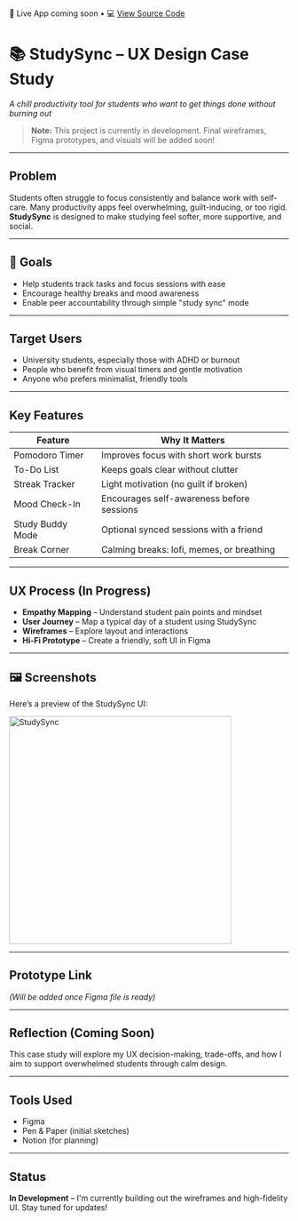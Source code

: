🚀 Live App coming soon • 💻 [View Source Code](https://github.com/colganlibby/studysync)

# 📚 StudySync – UX Design Case Study  
*A chill productivity tool for students who want to get things done without burning out*

> **Note:** This project is currently in development. Final wireframes, Figma prototypes, and visuals will be added soon!

---

## Problem

Students often struggle to focus consistently and balance work with self-care. Many productivity apps feel overwhelming, guilt-inducing, or too rigid. **StudySync** is designed to make studying feel softer, more supportive, and social.

---

## 🎯 Goals

- Help students track tasks and focus sessions with ease  
- Encourage healthy breaks and mood awareness  
- Enable peer accountability through simple "study sync" mode

---

## Target Users

- University students, especially those with ADHD or burnout  
- People who benefit from visual timers and gentle motivation  
- Anyone who prefers minimalist, friendly tools

---

## Key Features

| Feature           | Why It Matters                               |
|------------------|-----------------------------------------------|
| Pomodoro Timer    | Improves focus with short work bursts        |
| To-Do List        | Keeps goals clear without clutter            |
| Streak Tracker    | Light motivation (no guilt if broken)        |
| Mood Check-In     | Encourages self-awareness before sessions    |
| Study Buddy Mode  | Optional synced sessions with a friend       |
| Break Corner      | Calming breaks: lofi, memes, or breathing    |

---

## UX Process (In Progress)

- **Empathy Mapping** – Understand student pain points and mindset  
- **User Journey** – Map a typical day of a student using StudySync  
- **Wireframes** – Explore layout and interactions  
- **Hi-Fi Prototype** – Create a friendly, soft UI in Figma  

---

## 🖼️ Screenshots

Here’s a preview of the StudySync UI:

<img src="https://github.com/user-attachments/assets/1f93a2a5-c6ca-480e-9da8-4ea679cff8ed" alt="StudySync" width="400" height="410" />

---

## Prototype Link

*(Will be added once Figma file is ready)*

---

## Reflection (Coming Soon)

This case study will explore my UX decision-making, trade-offs, and how I aim to support overwhelmed students through calm design.

---

## Tools Used

- Figma  
- Pen & Paper (initial sketches)  
- Notion (for planning)  

---

## Status

**In Development** – I'm currently building out the wireframes and high-fidelity UI. Stay tuned for updates!

